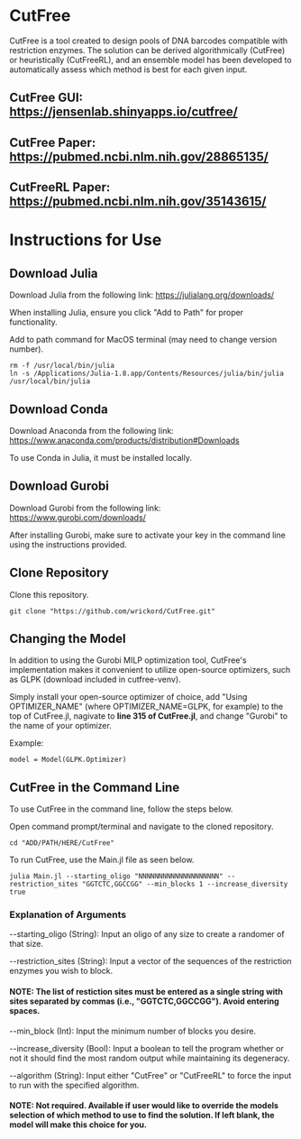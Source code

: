 # CutFree

CutFree is a tool created to design pools of DNA barcodes compatible with restriction enzymes. The solution can be derived algorithmically (CutFree) or heuristically (CutFreeRL), and an ensemble model has been developed to automatically assess which method is best for each given input.

## CutFree GUI: <br>https://jensenlab.shinyapps.io/cutfree/

## CutFree Paper: <br>https://pubmed.ncbi.nlm.nih.gov/28865135/

## CutFreeRL Paper: <br>https://pubmed.ncbi.nlm.nih.gov/35143615/

# Instructions for Use
## Download Julia
Download Julia from the following link: https://julialang.org/downloads/

When installing Julia, ensure you click "Add to Path" for proper functionality.

Add to path command for MacOS terminal (may need to change version number).
```
rm -f /usr/local/bin/julia
ln -s /Applications/Julia-1.8.app/Contents/Resources/julia/bin/julia /usr/local/bin/julia
```

## Download Conda
Download Anaconda from the following link: https://www.anaconda.com/products/distribution#Downloads

To use Conda in Julia, it must be installed locally.

## Download Gurobi
Download Gurobi from the following link: https://www.gurobi.com/downloads/

After installing Gurobi, make sure to activate your key in the command line using the instructions provided.

## Clone Repository
Clone this repository.
```
git clone "https://github.com/wrickord/CutFree.git"
```

## Changing the Model
In addition to using the Gurobi MILP optimization tool, CutFree's implementation makes it convenient to utilize open-source optimizers, such as GLPK (download included in cutfree-venv).

Simply install your open-source optimizer of choice, add "Using OPTIMIZER_NAME" (where OPTIMIZER_NAME=GLPK, for example) to the top of CutFree.jl, nagivate to **line 315 of CutFree.jl**, and change "Gurobi" to the name of your optimizer.

Example:
```
model = Model(GLPK.Optimizer)
```

## CutFree in the Command Line
To use CutFree in the command line, follow the steps below.

Open command prompt/terminal and navigate to the cloned repository.
```
cd "ADD/PATH/HERE/CutFree"
```

To run CutFree, use the Main.jl file as seen below.
```
julia Main.jl --starting_oligo "NNNNNNNNNNNNNNNNNNNN" --restriction_sites "GGTCTC,GGCCGG" --min_blocks 1 --increase_diversity true
```

### Explanation of Arguments
--starting_oligo (String): Input an oligo of any size to create a randomer of that size.

--restriction_sites (String): Input a vector of the sequences of the restriction enzymes you wish to block.
#### NOTE: The list of restiction sites must be entered as a single string with sites separated by commas (i.e., "GGTCTC,GGCCGG"). Avoid entering spaces.

--min_block (Int): Input the minimum number of blocks you desire.

--increase_diversity (Bool): Input a boolean to tell the program whether or not it should find the most random output while maintaining its degeneracy.

--algorithm (String): Input either "CutFree" or "CutFreeRL" to force the input to run with the specified algorithm.
#### NOTE: Not required. Available if user would like to override the models selection of which method to use to find the solution. If left blank, the model will make this choice for you.
